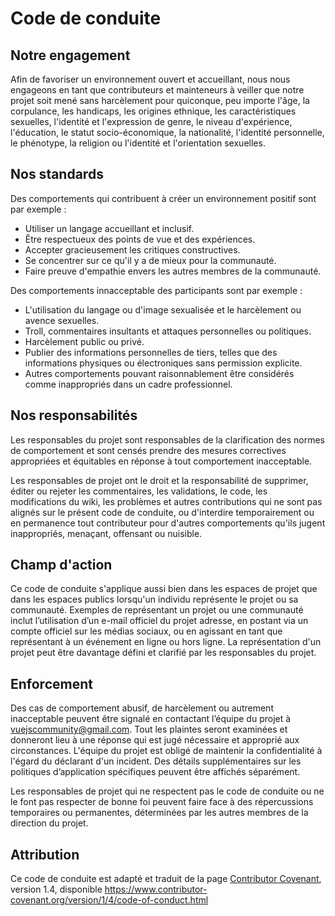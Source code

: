 # Code de conduite

## Notre engagement

Afin de favoriser un environnement ouvert et accueillant, nous nous engageons en tant que contributeurs et mainteneurs à veiller que notre projet soit mené sans harcèlement pour quiconque, peu importe l'âge, la corpulance, les handicaps, les origines ethnique, les caractéristiques sexuelles, l'identité et l'expression de genre, le niveau d'expérience, l'éducation, le statut socio-économique, la nationalité, l'identité personnelle, le phénotype, la religion ou l'identité et l'orientation sexuelles.

## Nos standards

Des comportements qui contribuent à créer un environnement positif sont par exemple :

- Utiliser un langage accueillant et inclusif.
- Être respectueux des points de vue et des expériences.
- Accepter gracieusement les critiques constructives.
- Se concentrer sur ce qu'il y a de mieux pour la communauté.
- Faire preuve d'empathie envers les autres membres de la communauté.

Des comportements innacceptable des participants sont par exemple :

- L'utilisation du langage ou d'image sexualisée et le harcèlement ou avence sexuelles.
- Troll, commentaires insultants et attaques personnelles ou politiques.
- Harcèlement public ou privé.
- Publier des informations personnelles de tiers, telles que des informations physiques ou électroniques sans permission explicite.
- Autres comportements pouvant raisonnablement être considérés comme inappropriés dans un cadre professionnel.

## Nos responsabilités

Les responsables du projet sont responsables de la clarification des normes de comportement et sont censés prendre des mesures correctives appropriées et équitables en réponse à tout comportement inacceptable.

Les responsables de projet ont le droit et la responsabilité de supprimer, éditer ou rejeter les commentaires, les validations, le code, les modifications du wiki, les problèmes et autres contributions qui ne sont pas alignés sur le présent code de conduite, ou d'interdire temporairement ou en permanence tout contributeur pour d'autres comportements qu'ils jugent inappropriés, menaçant, offensant ou nuisible.

## Champ d'action

Ce code de conduite s'applique aussi bien dans les espaces de projet que dans les espaces publics lorsqu'un individu représente le projet ou sa communauté. Exemples de représentant un projet ou une communauté inclut l’utilisation d’un e-mail officiel du projet adresse, en postant via un compte officiel sur les médias sociaux, ou en agissant en tant que représentant à un événement en ligne ou hors ligne. La représentation d'un projet peut être davantage défini et clarifié par les responsables du projet.

## Enforcement

Des cas de comportement abusif, de harcèlement ou autrement inacceptable peuvent être signalé en contactant l’équipe du projet à vuejscommunity@gmail.com. Tout les plaintes seront examinées et donneront lieu à une réponse qui est jugé nécessaire et approprié aux circonstances. L'équipe du projet est obligé de maintenir la confidentialité à l'égard du déclarant d'un incident. Des détails supplémentaires sur les politiques d’application spécifiques peuvent être affichés séparément.

Les responsables de projet qui ne respectent pas le code de conduite ou ne le font pas respecter de bonne foi peuvent faire face à des répercussions temporaires ou permanentes, déterminées par les autres membres de la direction du projet.

## Attribution

Ce code de conduite est adapté et traduit de la page [Contributor Covenant][homepage], version 1.4, disponible https://www.contributor-covenant.org/version/1/4/code-of-conduct.html

[homepage]: https://www.contributor-covenant.org
